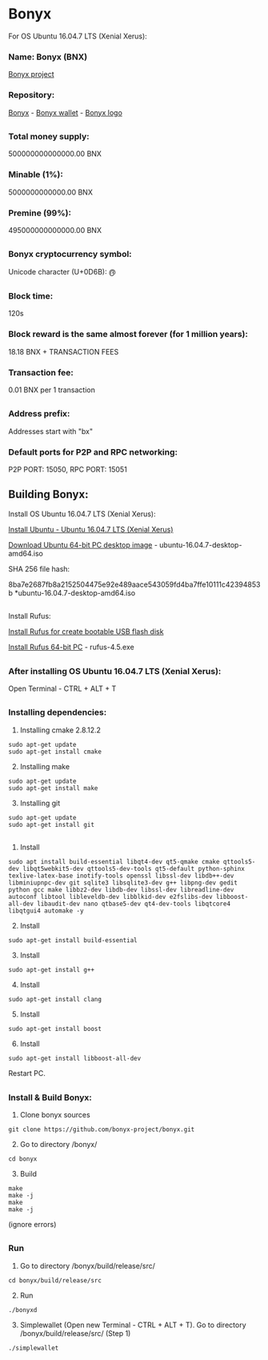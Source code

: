 # Bonyx

For OS Ubuntu 16.04.7 LTS (Xenial Xerus):

### Name: Bonyx (BNX)

[Bonyx project](https://github.com/bonyx-project/)

### Repository:

[Bonyx](https://github.com/bonyx-project/bonyx/) - [Bonyx wallet](https://github.com/bonyx-project/bonyx-wallet/) - [Bonyx logo](https://github.com/bonyx-project/bonyx-logo/)
##
### Total money supply:
500000000000000.00 BNX

### Minable (1%):
5000000000000.00 BNX

### Premine (99%):
495000000000000.00 BNX
##
### Bonyx cryptocurrency symbol:
Unicode character (U+0D6B): ൫
##
### Block time:
120s

### Block reward is the same almost forever (for 1 million years):
18.18 BNX + TRANSACTION FEES

### Transaction fee: 
0.01 BNX per 1 transaction
##
### Address prefix:
Addresses start with "bx"

### Default ports for P2P and RPC networking:
P2P PORT: 15050, RPC PORT: 15051
##
## Building Bonyx:
Install OS Ubuntu 16.04.7 LTS (Xenial Xerus):

[Install Ubuntu - Ubuntu 16.04.7 LTS (Xenial Xerus)](https://releases.ubuntu.com/xenial/)

[Download Ubuntu 64-bit PC desktop image](https://releases.ubuntu.com/xenial/ubuntu-16.04.7-desktop-amd64.iso) - ubuntu-16.04.7-desktop-amd64.iso

SHA 256 file hash:

8ba7e2687fb8a2152504475e92e489aace543059fd4ba7ffe10111c42394853b *ubuntu-16.04.7-desktop-amd64.iso
##
Install Rufus:

[Install Rufus for create bootable USB flash disk](https://rufus.ie)

[Install Rufus 64-bit PC](https://github.com/pbatard/rufus/releases/download/v4.5/rufus-4.5.exe) - rufus-4.5.exe
##
### After installing OS Ubuntu 16.04.7 LTS (Xenial Xerus):
Open Terminal - CTRL + ALT + T
##
### Installing dependencies:
1. Installing cmake 2.8.12.2
```
sudo apt-get update
sudo apt-get install cmake
```
2. Installing make
```
sudo apt-get update
sudo apt-get install make
```
3. Installing git
```
sudo apt-get update
sudo apt-get install git
```
##
1. Install
```
sudo apt install build-essential libqt4-dev qt5-qmake cmake qttools5-dev libqt5webkit5-dev qttools5-dev-tools qt5-default python-sphinx texlive-latex-base inotify-tools openssl libssl-dev libdb++-dev libminiupnpc-dev git sqlite3 libsqlite3-dev g++ libpng-dev gedit python gcc make libbz2-dev libdb-dev libssl-dev libreadline-dev autoconf libtool libleveldb-dev libblkid-dev e2fslibs-dev libboost-all-dev libaudit-dev nano qtbase5-dev qt4-dev-tools libqtcore4 libqtgui4 automake -y
```
2. Install
```
sudo apt-get install build-essential
```
3. Install
```
sudo apt-get install g++
```
4. Install
```
sudo apt-get install clang
```
5. Install
```
sudo apt-get install boost
```
6. Install
```
sudo apt-get install libboost-all-dev
```
Restart PC.
##
### Install & Build Bonyx:
1. Clone bonyx sources
```
git clone https://github.com/bonyx-project/bonyx.git
```
2. Go to directory /bonyx/
```
cd bonyx
```
3. Build
```
make
make -j
make
make -j
```
(ignore errors)
##
### Run
1. Go to directory /bonyx/build/release/src/
```
cd bonyx/build/release/src
```
2. Run
```
./bonyxd
```
3. Simplewallet (Open new Terminal - CTRL + ALT + T). Go to directory /bonyx/build/release/src/ (Step 1)
```
./simplewallet
```
